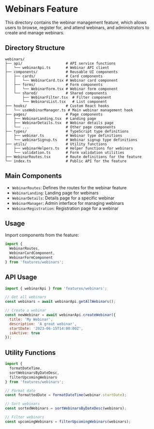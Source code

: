 # Webinars Feature

This directory contains the webinar management feature, which allows users to browse, register for, and attend webinars, and administrators to create and manage webinars.

## Directory Structure

```
webinars/
├── api/                    # API service functions
│   └── webinarApi.ts       # Webinar API client
├── components/             # Reusable UI components
│   ├── cards/              # Card components
│   │   └── WebinarCard.tsx # Webinar card component
│   ├── forms/              # Form components
│   │   └── WebinarForm.tsx # Webinar form component
│   └── shared/             # Shared components
│       ├── WebinarFilter.tsx  # Filter component
│       └── WebinarsList.tsx   # List component
├── hooks/                  # Custom React hooks
│   └── useWebinarManager.ts # Main webinar management hook
├── pages/                  # Page components
│   ├── WebinarLanding.tsx  # Landing page
│   ├── WebinarDetails.tsx  # Webinar details page
│   └── ...                 # Other page components
├── types/                  # TypeScript type definitions
│   ├── webinar.ts          # Webinar type definitions
│   └── webinarSignup.ts    # Webinar signup type definitions
├── utils/                  # Utility functions
│   ├── webinarHelpers.ts   # Helper functions for webinars
│   └── validation.ts       # Form validation utilities
├── WebinarRoutes.tsx       # Route definitions for the feature
└── index.ts                # Public API for the feature
```

## Main Components

- `WebinarRoutes`: Defines the routes for the webinar feature
- `WebinarLanding`: Landing page for webinars
- `WebinarDetails`: Details page for a specific webinar
- `WebinarManager`: Admin interface for managing webinars
- `WebinarRegistration`: Registration page for a webinar

## Usage

Import components from the feature:

```jsx
import { 
  WebinarRoutes, 
  WebinarCardComponent, 
  WebinarFormComponent 
} from 'features/webinars';
```

## API Usage

```jsx
import { webinarApi } from 'features/webinars';

// Get all webinars
const webinars = await webinarApi.getAllWebinars();

// Create a webinar
const newWebinar = await webinarApi.createWebinar({
  title: 'My Webinar',
  description: 'A great webinar',
  startDate: '2023-06-15T14:00:00Z',
  isActive: true
});
```

## Utility Functions

```jsx
import { 
  formatDateTime, 
  sortWebinarsByDateDesc, 
  filterUpcomingWebinars 
} from 'features/webinars';

// Format date
const formattedDate = formatDateTime(webinar.startDate);

// Sort webinars
const sortedWebinars = sortWebinarsByDateDesc(webinars);

// Filter webinars
const upcomingWebinars = filterUpcomingWebinars(webinars);
```
